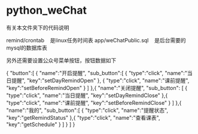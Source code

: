# python_weChat

有关本文件夹下的代码说明

remind/crontab    是linux任务时间表
app/weChatPublic.sql    是后台需要的mysql的数据库表

另外还需要设置公众号菜单按钮，按钮数据如下

{
  "button":[
    {
      "name":"开启提醒",
      "sub_button":[
        {
          "type":"click",
          "name":"当日提醒",
          "key":"setDayRemindOpen"
        },
        {
          "type":"click",
          "name":"课前提醒",
          "key":"setBeforeRemindOpen"
        }
      ]
    },{
      "name":"关闭提醒",
      "sub_button": [
        {
          "type":"click",
          "name":"当日提醒",
          "key":"setDayRemindClose"
        },{
          "type":"click",
          "name":"课前提醒",
          "key":"setBeforeRemindClose"
        }
      ]
    },{
      "name":"我的",
      "sub_button":[
        {
          "type":"click",
          "name":"提醒状态",
          "key":"getRemindStatus"
        },{
          "type":"click",
          "name":"查看课表",
          "key":"getSchedule"
        }
      ]
    }
  ]
}

